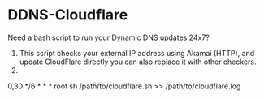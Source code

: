 # DDNS-Cloudflare
Need a bash script to run your Dynamic DNS updates 24x7? 

1) This script checks your external IP address using Akamai (HTTP), and update CloudFlare directly you can also replace it with other checkers.
2) 

0,30 */6    * * *   root    sh /path/to/cloudflare.sh >> /path/to/cloudflare.log
